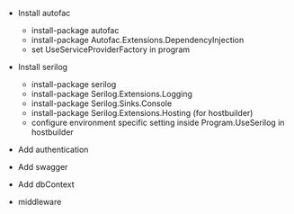 ﻿* Install autofac
	- install-package autofac
	- install-package Autofac.Extensions.DependencyInjection
	- set UseServiceProviderFactory in program
* Install serilog
	- install-package serilog
	- install-package Serilog.Extensions.Logging
	- install-package Serilog.Sinks.Console
	- install-package Serilog.Extensions.Hosting (for hostbuilder)
	- configure environment specific setting inside Program.UseSerilog in hostbuilder
* Add authentication
* Add swagger
* Add dbContext

* middleware